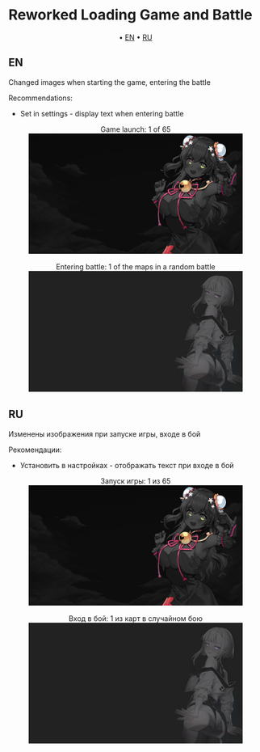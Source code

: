 # Reworked Loading Game and Battle

<p align="center">
	&bull; <a href="#en">EN</a> &bull; <a href="#ru">RU</a> 
</p>

## EN

Changed images when starting the game, entering the battle

Recommendations:
- Set in settings - display text when entering battle

<figure style="text-align: center;">
  <figcaption>Game launch: 1 of 65</figcaption>
  <img src="./assets/images/1ofgame.png" alt="Preview"/>
</figure>

<figure style="text-align: center;">
  <figcaption>Entering battle: 1 of the maps in a random battle</figcaption>
  <img src="./assets/images/1ofmaps.png" alt="Preview"/>
</figure>

## RU

Изменены изображения при запуске игры, входе в бой

Рекомендации:
- Установить в настройках - отображать текст при входе в бой

<figure style="text-align: center;">
  <figcaption>Запуск игры: 1 из 65</figcaption>
  <img src="./assets/images/1ofgame.png" alt="Preview"/>
</figure>
<figure style="text-align: center;">
  <figcaption>Вход в бой: 1 из карт в случайном бою</figcaption>
  <img src="./assets/images/1ofmaps.png" alt="Preview"/>
</figure>